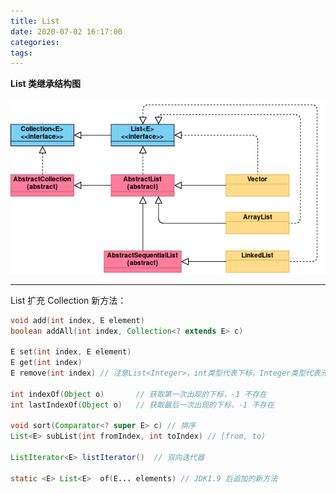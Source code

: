 ```yaml
---
title: List
date: 2020-07-02 16:17:00
categories: 
tags:
---
```

**List 类继承结构图**  

<div align=center>

![List](/img/Java/List.png)

</div>

---
List 扩充 Collection 新方法：

```java
void add​(int index, E element)
boolean addAll​(int index, Collection<? extends E> c)

E set​(int index, E element)
E get​(int index)
E remove​(int index) // 注意List<Integer>，int类型代表下标，Integer类型代表元素

int indexOf​(Object o)       // 获取第一次出现的下标，-1 不存在
int lastIndexOf​(Object o)   // 获取最后一次出现的下标，-1 不存在

void sort​(Comparator<? super E> c) // 排序
List<E> subList​(int fromIndex, int toIndex) // [from, to)

ListIterator<E> listIterator()  // 双向迭代器

static <E> List<E>  of​(E... elements) // JDK1.9 后追加的新方法
```



